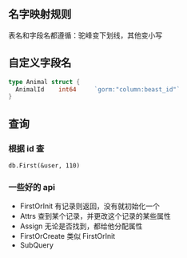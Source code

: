 ## 名字映射规则

表名和字段名都遵循：驼峰变下划线，其他变小写

## 自定义字段名

```go
type Animal struct {
  AnimalId    int64     `gorm:"column:beast_id"`
}
```

## 查询

### 根据 id 查 
`db.First(&user, 110)`

### 一些好的 api

- FirstOrInit 有记录则返回，没有就初始化一个  
- Attrs 查到某个记录，并更改这个记录的某些属性  
- Assign 无论是否找到，都给他分配属性  
- FirstOrCreate 类似 FirstOrInit  
- SubQuery 
